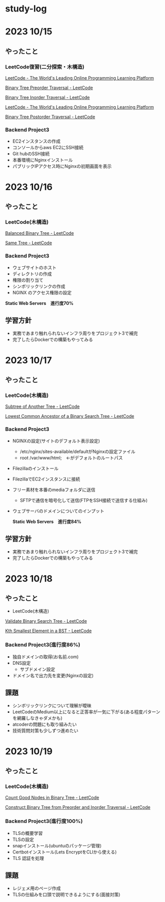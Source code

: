 # study-log

# 2023 10/15

## やったこと

### LeetCode復習(二分探索・木構造)

[LeetCode - The World's Leading Online Programming Learning Platform](https://leetcode.com/problems/search-in-rotated-sorted-array/description/)

[Binary Tree Preorder Traversal - LeetCode](https://leetcode.com/problems/binary-tree-preorder-traversal/description/)

[Binary Tree Inorder Traversal - LeetCode](https://leetcode.com/problems/binary-tree-inorder-traversal/description/)

[LeetCode - The World's Leading Online Programming Learning Platform](https://leetcode.com/problems/diameter-of-binary-tree/)

[Binary Tree Postorder Traversal - LeetCode](https://leetcode.com/problems/binary-tree-postorder-traversal/description/)

### Backend Project3
  - EC2インスタンスの作成
  - コンソールからaws EC2にSSH接続
  - Git hubのSSH接続
  - 本番環境にNginxインストール
  - パブリックIPアクセス時にNginxの初期画面を表示


# 2023 10/16

## やったこと

### LeetCode(木構造)

[Balanced Binary Tree - LeetCode](https://leetcode.com/problems/balanced-binary-tree/description/)

[Same Tree - LeetCode](https://leetcode.com/problems/same-tree/description/)

### Backend Project3
  - ウェブサイトのホスト
  - ディレクトリの作成
  - 権限の割り当て
  - シンボリックリンクの作成
  - NGINX のアクセス権限の設定
    
**Static Web Servers　進行度70%**
    
## 学習方針

- 実務であまり触れられないインフラ周りをプロジェクト3で補完
- 完了したらDockerでの構築もやってみる


# 2023 10/17

## やったこと

### LeetCode(木構造)

[Subtree of Another Tree - LeetCode](https://leetcode.com/problems/subtree-of-another-tree/description/)

[Lowest Common Ancestor of a Binary Search Tree - LeetCode](https://leetcode.com/problems/lowest-common-ancestor-of-a-binary-search-tree/description/)

### Backend Project3
  - NGINXの設定(サイトのデフォルト表示設定)
      - /etc/nginx/sites-available/defaultがNginxの設定ファイル
      - root /var/www/html;　←がデフォルトのルートパス
  - Filezillaのインストール
  - FilezillaでEC2インスタンスに接続
  - フリー素材を本番のmediaフォルダに送信
      - SFTPで通信を暗号化して送信(FTPをSSH接続で送信する仕組み)
  - ウェブサーバのドメインについてのインプット
    
    **Static Web Servers　進行度84%**
    
## 学習方針
  - 実務であまり触れられないインフラ周りをプロジェクト3で補完
  - 完了したらDockerでの構築もやってみる


# 2023 10/18

## やったこと

- LeetCode(木構造)

[Validate Binary Search Tree - LeetCode](https://leetcode.com/problems/validate-binary-search-tree/description/)

[Kth Smallest Element in a BST - LeetCode](https://leetcode.com/problems/kth-smallest-element-in-a-bst/description/)

### Backend Project3(**進行度86%**)
  - 独自ドメインの取得(お名前.com)
  - DNS設定
      - サブドメイン設定
  - ドメイン名で出力先を変更(Nginxの設定)
    
## 課題

- シンボリックリンクについて理解が曖昧
- LeetCodeのMedium以上になると正答率が一気に下がる(ある程度パターンを網羅しなきゃダメかも)
- atcoderの問題にも取り組みたい
- 技術質問対策も少しずつ進めたい


# 2023 10/19

## やったこと

### LeetCode(木構造)

[Count Good Nodes in Binary Tree - LeetCode](https://leetcode.com/problems/count-good-nodes-in-binary-tree/description/)

[Construct Binary Tree from Preorder and Inorder Traversal - LeetCode](https://leetcode.com/problems/construct-binary-tree-from-preorder-and-inorder-traversal/description/)

### Backend Project3(**進行度100%**)
  - TLSの概要学習
  - TLSの設定
  - snapインストール(ubuntuのパッケージ管理)
  - Certbotインストール(Lets EncryptをCLIから使える)
  - TLS 認証を処理
    
## 課題
- レジェメ用のページ作成
- TLSの仕組みを口頭で説明できるようにする(面接対策)
